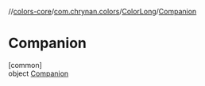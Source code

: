 //[colors-core](../../../../index.md)/[com.chrynan.colors](../../index.md)/[ColorLong](../index.md)/[Companion](index.md)

# Companion

[common]\
object [Companion](index.md)
